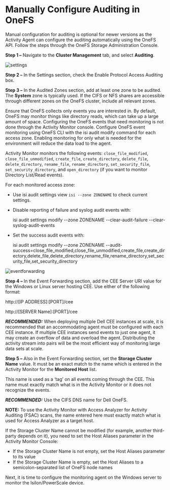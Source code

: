 # Manually Configure Auditing in OneFS

Manual configuration for auditing is optional for newer versions as the Activity Agent can configure
the auditing automatically using the OneFS API. Follow the steps through the OneFS Storage
Administration Console.

**Step 1 –** Navigate to the **Cluster Management** tab, and select **Auditing**.

![settings](/img/product_docs/activitymonitor/config/dellpowerscale/settings.webp)

**Step 2 –** In the Settings section, check the Enable Protocol Access Auditing box.

**Step 3 –** In the Audited Zones section, add at least one zone to be audited. The **System** zone
is typically used. If the CIFS or NFS shares are accessible through different zones on the OneFS
cluster, include all relevant zones.

Ensure that OneFS collects only events you are interested in. By default, OneFS may monitor things
like directory reads, which can take up a large amount of space. Configuring the OneFS events that
need monitoring is not done through the Activity Monitor console. Configure OneFS event monitoring
using OneFS CLI with the isi audit modify command for each access zone. Enabling monitoring for only
what is needed for the environment will reduce the data load to the agent.

Activity Monitor monitors the following events: `close_file_modified`, `close_file_unmodified`,
`create_file`, `create_directory`, `delete_file`, `delete_directory`, `rename_file`,
`rename_directory`, `set_security_file`, `set_security_directory`, and `open_directory` (if you want
to monitor Directory List/Read events).

For each monitored access zone:

- Use isi audit settings view `isi --zone ZONENAME` to check current settings.
- Disable reporting of failure and syslog audit events with:

  isi audit settings modify --zone ZONENAME --clear-audit-failure --clear-syslog-audit-events

- Set the success audit events with:

  isi audit settings modify --zone ZONENAME
  --audit-success=close_file_modified,close_file_unmodified,create_file,create_directory,delete_file,delete_directory,rename_file,rename_directory,set_security_file,set_security_directory

![eventforwarding](/img/product_docs/activitymonitor/config/dellpowerscale/eventforwarding.webp)

**Step 4 –** In the Event Forwarding section, add the CEE Server URI value for the Windows or Linux
server hosting CEE. Use either of the following format:

http://[IP ADDRESS]:[PORT]/cee

http://[SERVER Name]:[PORT]/cee

**_RECOMMENDED:_** When deploying multiple Dell CEE instances at scale, it is recommended that an
accommodating agent must be configured with each CEE instance. If multiple CEE instances send events
to just one agent, it may create an overflow of data and overload the agent. Distributing the
activity stream into pairs will be the most efficient way of monitoring large data sets at scale.

**Step 5 –** Also in the Event Forwarding section, set the **Storage Cluster Name** value. It must
be an exact match to the name which is entered in the Activity Monitor for the **Monitored Host**
list.

This name is used as a ‘tag’ on all events coming through the CEE. This name must exactly match what
is in the Activity Monitor or it does not recognize the events.

**_RECOMMENDED:_** Use the CIFS DNS name for Dell OneFS.

**NOTE:** To use the Activity Monitor with Access Analyzer for Activity Auditing (FSAC) scans, the
name entered here must exactly match what is used for Access Analyzer as a target host.

If the Storage Cluster Name cannot be modified (for example, another third-party depends on it), you
need to set the Host Aliases parameter in the Activity Monitor Console:

- If the Storage Cluster Name is not empty, set the Host Aliases parameter to its value
- If the Storage Cluster Name is empty, set the Host Aliases to a semicolon-separated list of OneFS
  node names

Next, it is time to configure the monitoring agent on the Windows server to monitor the
Isilon/PowerScale device.
